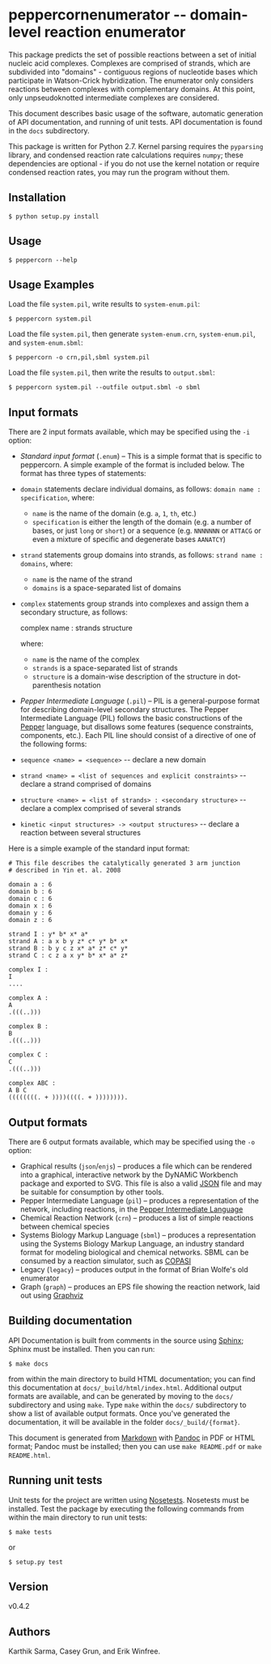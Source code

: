 # peppercornenumerator -- domain-level reaction enumerator

This package predicts the set of possible reactions between a set of initial
nucleic acid complexes. Complexes are comprised of strands, which are
subdivided into "domains" - contiguous regions of nucleotide bases which
participate in Watson-Crick hybridization. The enumerator only considers
reactions between complexes with complementary domains. At this point, only
unpseudoknotted intermediate complexes are considered.

This document describes basic usage of the software, automatic generation of
API documentation, and running of unit tests. API documentation is found in the
`docs` subdirectory.

This package is written for Python 2.7. Kernel parsing requires the `pyparsing`
library, and condensed reaction rate calculations requires `numpy`; these
dependencies are optional - if you do not use the kernel notation or require
condensed reaction rates, you may run the program without them.

## Installation
```
$ python setup.py install
```

## Usage
```
$ peppercorn --help
```

## Usage Examples
Load the file `system.pil`, write results to `system-enum.pil`:

```
$ peppercorn system.pil
```

Load the file `system.pil`, then generate `system-enum.crn`, `system-enum.pil`,
and `system-enum.sbml`:

```
$ peppercorn -o crn,pil,sbml system.pil
```

Load the file `system.pil`, then write the results to `output.sbml`:

```
$ peppercorn system.pil --outfile output.sbml -o sbml
```

## Input formats
There are 2 input formats available, which may be specified using the `-i` option:

-	*Standard input format* (`.enum`) – This is a simple format that is specific
  to peppercorn. A simple example of the format is included below. The
  format has three types of statements:
  -	`domain` statements declare individual domains, as follows: `domain name :
    specification`, where:
    -	`name` is the name of the domain (e.g. `a`, `1`, `th`, etc.)
    -	`specification` is either the length of the domain (e.g. a number of
      bases, or just `long` or `short`) or a sequence (e.g. `NNNNNNN` or
      `ATTACG` or even a mixture of specific and degenerate bases `AANATCY`)
  -	`strand` statements group domains into strands, as follows: `strand name :
    domains`, where:
    -	`name` is the name of the strand
    -	`domains` is a space-separated list of domains
  -	`complex` statements group strands into complexes and assign them a
    secondary structure, as follows:

      complex name : strands structure

    where:
    -	`name` is the name of the complex
    -	`strands` is a space-separated list of strands
    -	`structure` is a domain-wise description of the structure in
      dot-parenthesis notation		 

-	*Pepper Intermediate Language* (`.pil`) – PIL is a general-purpose format for
  describing domain-level secondary structures. The Pepper Intermediate
  Language (PIL) follows the basic constructions of the [Pepper](pepper)
  language, but disallows some features (sequence constraints, components,
  etc.). Each PIL line should consist of a directive of one of the following
  forms:
  -	`sequence <name> = <sequence>` -- declare a new domain
  -	`strand <name> = <list of sequences and explicit constraints>` -- declare a
    strand comprised of domains
  -	`structure <name> = <list of strands> : <secondary structure>` -- declare a
    complex comprised of several strands
  -	`kinetic <input structures> -> <output structures>` -- declare a reaction
    between several structures

Here is a simple example of the standard input format:

	# This file describes the catalytically generated 3 arm junction
	# described in Yin et. al. 2008

	domain a : 6
	domain b : 6
	domain c : 6
	domain x : 6
	domain y : 6
	domain z : 6

	strand I : y* b* x* a*
	strand A : a x b y z* c* y* b* x*
	strand B : b y c z x* a* z* c* y*
	strand C : c z a x y* b* x* a* z*

	complex I :
	I
	....

	complex A :
	A
	.(((..)))

	complex B :
	B
	.(((..)))

	complex C :
	C
	.(((..)))

	complex ABC :
	A B C
	((((((((. + ))))((((. + )))))))).

## Output formats

There are 6 output formats available, which may be specified using the `-o` option:

  -	Graphical results (`json`/`enjs`) – produces a file which can be rendered
    into a graphical, interactive network by the DyNAMiC Workbench package and
    exported to SVG. This file is also a valid [JSON](http://www.json.org/)
    file and may be suitable for consumption by other tools. 
  -	Pepper Intermediate Language (`pil`) – produces a representation of the
    network, including reactions, in the [Pepper Intermediate Language](pil)
  -	Chemical Reaction Network (`crn`) – produces a list of simple reactions
    between chemical species
  -	Systems Biology Markup Language (`sbml`) – produces a representation using
    the Systems Biology Markup Language, an industry standard format for
    modeling biological and chemical networks. SBML can be consumed by a
    reaction simulator, such as [COPASI](http://www.copasi.org/)
  -	Legacy (`legacy`) – produces output in the format of Brian Wolfe's old
    enumerator
  -	Graph (`graph`) – produces an EPS file showing the reaction network, laid
    out using [Graphviz](http://www.graphviz.org/)

## Building documentation
API Documentation is built from comments in the source using
[Sphinx](http://sphinx-doc.org/); Sphinx must be installed. Then you can run:

```
$ make docs
```

from within the main directory to build HTML documentation; you can find this
documentation at `docs/_build/html/index.html`. Additional output formats are
available, and can be generated by moving to the `docs/` subdirectory and using
`make`. Type `make` within the `docs/` subdirectory to show a list of available
output formats. Once you've generated the documentation, it will be available
in the folder `docs/_build/{format}`.

This document is generated from
[Markdown](http://daringfireball.net/projects/markdown/) with
[Pandoc](http://johnmacfarlane.net/pandoc/) in PDF or HTML format; Pandoc must
be installed; then you can use `make README.pdf` or `make README.html`.

## Running unit tests
Unit tests for the project are written using
[Nosetests](https://nose.readthedocs.org/en/latest/). Nosetests must be
installed. Test the package by executing the following commands from
within the main directory to run unit tests:

```
$ make tests
```
or
```
$ setup.py test
```

## Version
v0.4.2

## Authors
Karthik Sarma, Casey Grun, and Erik Winfree.
